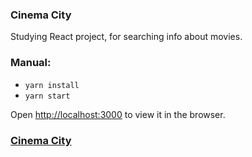 ### Cinema City

Studying React project, for searching info about movies.

### Manual:
- `yarn install`
- `yarn start`   

Open [http://localhost:3000](http://localhost:3000) to view it in the browser.

### [Cinema City](https://cinema-cities.herokuapp.com/)
